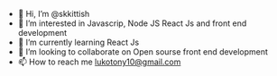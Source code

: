 - 👋 Hi, I’m @skkittish
- 👀 I’m interested in Javascrip, Node JS React Js and front end development
- 🌱 I’m currently learning React Js
- 💞️ I’m looking to collaborate on Open sourse front end development
- 📫 How to reach me lukotony10@gmail.com

<!---
skkittish/skkittish is a ✨ special ✨ repository because its `README.md` (this file) appears on your GitHub profile.
You can click the Preview link to take a look at your changes.
--->
